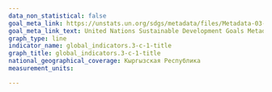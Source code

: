 ```yaml
---
data_non_statistical: false
goal_meta_link: https://unstats.un.org/sdgs/metadata/files/Metadata-03-0C-01.pdf
goal_meta_link_text: United Nations Sustainable Development Goals Metadata (PDF 207 KB)
graph_type: line
indicator_name: global_indicators.3-c-1-title
graph_title: global_indicators.3-c-1-title
national_geographical_coverage: Кыргызская Республика
measurement_units: 

---
```

